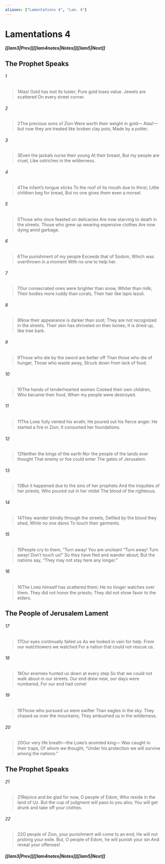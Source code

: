 ```yaml
---
aliases: ["Lamentations 4", "Lam. 4"]
---
```

# Lamentations 4
##### <span class=arrow-left></span>[[lam3|Prev]]<span class=navigation-separator></span>[[lam4notes|Notes]]<span class=navigation-separator></span>[[lam5|Next]]<span class=arrow-right></span>
## The Prophet Speaks
###### 1
><span class=verse-first-poetry>1</span>Alas! Gold has lost its luster;
>Pure gold loses value.
>Jewels are scattered
>On every street corner.
###### 2
><span class=verse-body-poetry>2</span>The precious sons of Zion
>Were worth their weight in gold—
>Alas!—but now they are treated like broken clay pots,
>Made by a potter.
###### 3
><span class=verse-body-poetry>3</span>Even the jackals nurse their young
>At their breast,
>But my people are cruel,
>Like ostriches in the wilderness.
###### 4
><span class=verse-body-poetry>4</span>The infant’s tongue sticks
>To the roof of its mouth due to thirst;
>Little children beg for bread,
>But no one gives them even a morsel.
###### 5
><span class=verse-body-poetry>5</span>Those who once feasted on delicacies
>Are now starving to death in the streets.
>Those who grew up wearing expensive clothes
>Are now dying amid garbage.
###### 6
><span class=verse-body-poetry>6</span>The punishment of my people
>Exceeds that of Sodom,
>Which was overthrown in a moment
>With no one to help her.
###### 7
><span class=verse-body-poetry>7</span>Our consecrated ones were brighter than snow,
>Whiter than milk;
>Their bodies more ruddy than corals,
>Their hair like lapis lazuli.
###### 8
><span class=verse-body-poetry>8</span>Now their appearance is darker than soot;
>They are not recognized in the streets.
>Their skin has shriveled on their bones;
>It is dried up, like tree bark.
###### 9
><span class=verse-body-poetry>9</span>Those who die by the sword are better off
>Than those who die of hunger,
>Those who waste away,
>Struck down from lack of food.
###### 10
><span class=verse-body-poetry>10</span>The hands of tenderhearted women
>Cooked their own children,
>Who became their food,
>When my people were destroyed.
###### 11
><span class=verse-body-poetry>11</span>The Lᴏʀᴅ fully vented his wrath;
>He poured out his fierce anger.
>He started a fire in Zion;
>It consumed her foundations.
###### 12
><span class=verse-body-poetry>12</span>Neither the kings of the earth
>Nor the people of the lands ever thought
>That enemy or foe could enter
>The gates of Jerusalem.
###### 13
><span class=verse-body-poetry>13</span>But it happened due to the sins of her prophets
>And the iniquities of her priests,
>Who poured out in her midst
>The blood of the righteous.
###### 14
><span class=verse-body-poetry>14</span>They wander blindly through the streets,
>Defiled by the blood they shed,
>While no one dares
>To touch their garments.
###### 15
><span class=verse-body-poetry>15</span>People cry to them, “Turn away! You are unclean!
><span class=poetry-quote-double>“</span>Turn away! Turn away! Don’t touch us!”
>So they have fled and wander about;
>But the nations say, “They may not stay here any longer.”
###### 16
><span class=verse-body-poetry>16</span>The Lᴏʀᴅ himself has scattered them;
>He no longer watches over them.
>They did not honor the priests;
>They did not show favor to the elders.
## The People of Jerusalem Lament
###### 17
><span class=verse-body-poetry>17</span>Our eyes continually failed us
>As we looked in vain for help.
>From our watchtowers we watched
>For a nation that could not rescue us.
###### 18
><span class=verse-body-poetry>18</span>Our enemies hunted us down at every step
>So that we could not walk about in our streets.
>Our end drew near, our days were numbered,
>For our end had come!
###### 19
><span class=verse-body-poetry>19</span>Those who pursued us were swifter
>Than eagles in the sky.
>They chased us over the mountains;
>They ambushed us in the wilderness.
###### 20
><span class=verse-body-poetry>20</span>Our very life breath—the Lᴏʀᴅ’s anointed king—
>Was caught in their traps,
>Of whom we thought,
><span class=poetry-quote-double>“</span>Under his protection we will survive among the nations.”
## The Prophet Speaks
###### 21
><span class=verse-body-poetry>21</span>Rejoice and be glad for now, O people of Edom,
>Who reside in the land of Uz.
>But the cup of judgment will pass to you also;
>You will get drunk and take off your clothes.
###### 22
><span class=verse-body-poetry>22</span>O people of Zion, your punishment will come to an end;
>He will not prolong your exile.
>But, O people of Edom, he will punish your sin
>And reveal your offenses!
##### <span class=arrow-left></span>[[lam3|Prev]]<span class=navigation-separator></span>[[lam4notes|Notes]]<span class=navigation-separator></span>[[lam5|Next]]<span class=arrow-right></span>